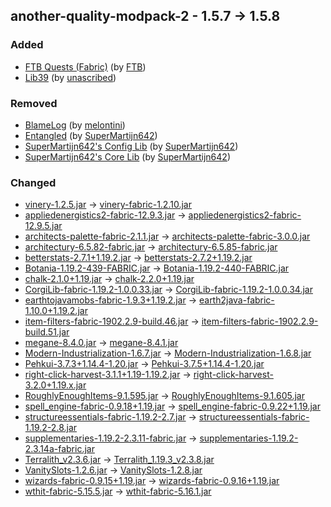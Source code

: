 ## another-quality-modpack-2 - 1.5.7 -> 1.5.8

### Added

  * [FTB Quests (Fabric)](https://www.curseforge.com/minecraft/mc-mods/ftb-quests-fabric) (by [FTB](https://www.curseforge.com/members/FTB/projects))
  * [Lib39](https://www.curseforge.com/minecraft/mc-mods/lib39) (by [unascribed](https://www.curseforge.com/members/unascribed/projects))

### Removed

  * [BlameLog](https://www.curseforge.com/minecraft/mc-mods/blame-log) (by [melontini](https://www.curseforge.com/members/melontini/projects))
  * [Entangled](https://www.curseforge.com/minecraft/mc-mods/entangled) (by [SuperMartijn642](https://www.curseforge.com/members/SuperMartijn642/projects))
  * [SuperMartijn642's Config Lib](https://www.curseforge.com/minecraft/mc-mods/supermartijn642s-config-lib) (by [SuperMartijn642](https://www.curseforge.com/members/SuperMartijn642/projects))
  * [SuperMartijn642's Core Lib](https://www.curseforge.com/minecraft/mc-mods/supermartijn642s-core-lib) (by [SuperMartijn642](https://www.curseforge.com/members/SuperMartijn642/projects))

### Changed

  * [vinery-1.2.5.jar](https://www.curseforge.com/minecraft/mc-mods/lets-do-wine/files/4512302) -> [vinery-fabric-1.2.10.jar](https://www.curseforge.com/minecraft/mc-mods/lets-do-wine/files/4555906)
  * [appliedenergistics2-fabric-12.9.3.jar](https://www.curseforge.com/minecraft/mc-mods/applied-energistics-2/files/4491776) -> [appliedenergistics2-fabric-12.9.5.jar](https://www.curseforge.com/minecraft/mc-mods/applied-energistics-2/files/4548556)
  * [architects-palette-fabric-2.1.1.jar](https://www.curseforge.com/minecraft/mc-mods/architects-palette-fabric/files/3845046) -> [architects-palette-fabric-3.0.0.jar](https://www.curseforge.com/minecraft/mc-mods/architects-palette-fabric/files/4546035)
  * [architectury-6.5.82-fabric.jar](https://www.curseforge.com/minecraft/mc-mods/architectury-api/files/4521272) -> [architectury-6.5.85-fabric.jar](https://www.curseforge.com/minecraft/mc-mods/architectury-api/files/4555748)
  * [betterstats-2.7.1+1.19.2.jar](https://www.curseforge.com/minecraft/mc-mods/better-stats/files/4543291) -> [betterstats-2.7.2+1.19.2.jar](https://www.curseforge.com/minecraft/mc-mods/better-stats/files/4551864)
  * [Botania-1.19.2-439-FABRIC.jar](https://www.curseforge.com/minecraft/mc-mods/botania-fabric/files/4538172) -> [Botania-1.19.2-440-FABRIC.jar](https://www.curseforge.com/minecraft/mc-mods/botania-fabric/files/4557910)
  * [chalk-2.1.0+1.19.jar](https://www.curseforge.com/minecraft/mc-mods/chalk-fabric/files/3855436) -> [chalk-2.2.0+1.19.jar](https://www.curseforge.com/minecraft/mc-mods/chalk-fabric/files/4552038)
  * [CorgiLib-fabric-1.19.2-1.0.0.33.jar](https://www.curseforge.com/minecraft/mc-mods/corgilib/files/4541803) -> [CorgiLib-fabric-1.19.2-1.0.0.34.jar](https://www.curseforge.com/minecraft/mc-mods/corgilib/files/4554112)
  * [earthtojavamobs-fabric-1.9.3+1.19.2.jar](https://www.curseforge.com/minecraft/mc-mods/earth2java/files/3968924) -> [earth2java-fabric-1.10.0+1.19.2.jar](https://www.curseforge.com/minecraft/mc-mods/earth2java/files/4551068)
  * [item-filters-fabric-1902.2.9-build.46.jar](https://www.curseforge.com/minecraft/mc-mods/item-filters/files/4055378) -> [item-filters-fabric-1902.2.9-build.51.jar](https://www.curseforge.com/minecraft/mc-mods/item-filters/files/4553325)
  * [megane-8.4.0.jar](https://www.curseforge.com/minecraft/mc-mods/megane/files/4408752) -> [megane-8.4.1.jar](https://www.curseforge.com/minecraft/mc-mods/megane/files/4553036)
  * [Modern-Industrialization-1.6.7.jar](https://www.curseforge.com/minecraft/mc-mods/modern-industrialization/files/4532864) -> [Modern-Industrialization-1.6.8.jar](https://www.curseforge.com/minecraft/mc-mods/modern-industrialization/files/4546843)
  * [Pehkui-3.7.3+1.14.4-1.20.jar](https://www.curseforge.com/minecraft/mc-mods/pehkui/files/4492272) -> [Pehkui-3.7.5+1.14.4-1.20.jar](https://www.curseforge.com/minecraft/mc-mods/pehkui/files/4556169)
  * [right-click-harvest-3.1.1+1.19-1.19.2.jar](https://www.curseforge.com/minecraft/mc-mods/rightclickharvest/files/4530422) -> [right-click-harvest-3.2.0+1.19.x.jar](https://www.curseforge.com/minecraft/mc-mods/rightclickharvest/files/4539603)
  * [RoughlyEnoughItems-9.1.595.jar](https://www.curseforge.com/minecraft/mc-mods/roughly-enough-items/files/4440718) -> [RoughlyEnoughItems-9.1.605.jar](https://www.curseforge.com/minecraft/mc-mods/roughly-enough-items/files/4557897)
  * [spell_engine-fabric-0.9.18+1.19.jar](https://www.curseforge.com/minecraft/mc-mods/spell-engine/files/4545229) -> [spell_engine-fabric-0.9.22+1.19.jar](https://www.curseforge.com/minecraft/mc-mods/spell-engine/files/4557214)
  * [structureessentials-fabric-1.19.2-2.7.jar](https://www.curseforge.com/minecraft/mc-mods/structure-essentials-forge-fabric/files/4512193) -> [structureessentials-fabric-1.19.2-2.8.jar](https://www.curseforge.com/minecraft/mc-mods/structure-essentials-forge-fabric/files/4553851)
  * [supplementaries-1.19.2-2.3.11-fabric.jar](https://www.curseforge.com/minecraft/mc-mods/supplementaries/files/4532784) -> [supplementaries-1.19.2-2.3.14a-fabric.jar](https://www.curseforge.com/minecraft/mc-mods/supplementaries/files/4555794)
  * [Terralith_v2.3.6.jar](https://www.curseforge.com/minecraft/mc-mods/terralith/files/4167132) -> [Terralith_1.19.3_v2.3.8.jar](https://www.curseforge.com/minecraft/mc-mods/terralith/files/4549496)
  * [VanitySlots-1.2.6.jar](https://www.curseforge.com/minecraft/mc-mods/vanityslots/files/4427569) -> [VanitySlots-1.2.8.jar](https://www.curseforge.com/minecraft/mc-mods/vanityslots/files/4556201)
  * [wizards-fabric-0.9.15+1.19.jar](https://www.curseforge.com/minecraft/mc-mods/wizards/files/4544648) -> [wizards-fabric-0.9.16+1.19.jar](https://www.curseforge.com/minecraft/mc-mods/wizards/files/4555901)
  * [wthit-fabric-5.15.5.jar](https://www.curseforge.com/minecraft/mc-mods/wthit/files/4534201) -> [wthit-fabric-5.16.1.jar](https://www.curseforge.com/minecraft/mc-mods/wthit/files/4544616)


